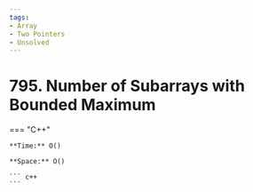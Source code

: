 ```yaml
---
tags:
- Array
- Two Pointers
- Unsolved
---
```



# 795. Number of Subarrays with Bounded Maximum

=== "C++"

    **Time:** O()

    **Space:** O()

    ``` c++
    ```